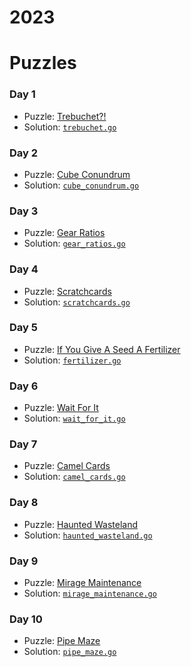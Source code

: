 # 2023

# Puzzles

### Day 1
* Puzzle: [Trebuchet?!](https://adventofcode.com/2023/day/1)
* Solution: [`trebuchet.go`](day-01/trebuchet.go)

### Day 2
* Puzzle: [Cube Conundrum](https://adventofcode.com/2023/day/2)
* Solution: [`cube_conundrum.go`](day-02/cube_conundrum.go)

### Day 3
* Puzzle: [Gear Ratios](https://adventofcode.com/2023/day/3)
* Solution: [`gear_ratios.go`](day-03/gear_ratios.go)

### Day 4
* Puzzle: [Scratchcards](https://adventofcode.com/2023/day/4)
* Solution: [`scratchcards.go`](day-04/scratchcards.go)

### Day 5
* Puzzle: [If You Give A Seed A Fertilizer](https://adventofcode.com/2023/day/5)
* Solution: [`fertilizer.go`](day-05/fertilizer.go)

### Day 6
* Puzzle: [Wait For It](https://adventofcode.com/2023/day/6)
* Solution: [`wait_for_it.go`](day-06/wait_for_it.go)

### Day 7
* Puzzle: [Camel Cards](https://adventofcode.com/2023/day/7)
* Solution: [`camel_cards.go`](day-07/camel_cards.go)

### Day 8
* Puzzle: [Haunted Wasteland](https://adventofcode.com/2023/day/8)
* Solution: [`haunted_wasteland.go`](day-08/haunted_wasteland.go)

### Day 9
* Puzzle: [Mirage Maintenance](https://adventofcode.com/2023/day/9)
* Solution: [`mirage_maintenance.go`](day-09/mirage_maintenance.go)

### Day 10
* Puzzle: [Pipe Maze](https://adventofcode.com/2023/day/10)
* Solution: [`pipe_maze.go`](day-10/pipe_maze.go)
